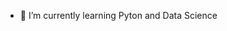 
- 🌱 I’m currently learning Pyton and Data Science 

<!---
newcozzy/newcozzy is a ✨ special ✨ repository because its `README.md` (this file) appears on your GitHub profile.
You can click the Preview link to take a look at your changes.
--->
